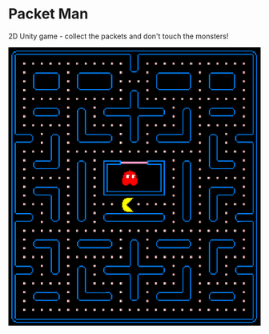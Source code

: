 # Packet Man
2D Unity game - collect the packets and don't touch the monsters!

![alt text](https://github.com/KarowM/packetman/blob/main/snip.PNG)
